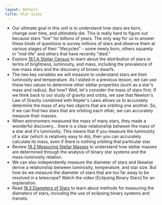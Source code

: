 ```yaml
---
layout: default
title: Star Sizes
---
```


- Our ultimate goal in this unit is to understand how stars are born, change over time, and ultimately die. This is really hard to figure out because stars "live" for billions of years. The only way for us to answer these kinds of questions is survey millions of stars and observe them at various stages of their "lifecycles" - some newly born, others squarely in "mid-life" and others that have recently "died." 
- Explore [18.1 A Stellar Census](https://openstax.org/books/astronomy-2e/pages/18-1-a-stellar-census) to learn about the distribution of stars in terms of brightness, luminosity, and mass, including the prevalence of low-mass stars and the discovery of brown dwarfs.
- The two key variables we will measure to understand stars are their luminosity and temperature. As I stated in a previous lesson, we can use these two values to determine other stellar properties (such as a star's mass and radius). But how? Well, let's consider the mass of stars first. If we think back to our study of gravity and orbits, we saw that Newton's Law of Gravity combined with Kepler's Laws allows us to accurately determine the mass of any two objects that are orbiting one another. So, if we can find two stars that are orbiting each other, we can accurately measure their masses. 
- When astronomers measured the mass of many stars, they made a wonderful discovery... there is a clear relationship between the mass of a star and it's luminosity. This means that if you measure the luminosity of a star (which is relatively easy to do), then you can accurately calculate its mass, even if there is nothing orbiting that particular star. 
- Review [18.2 Measuring Stellar Masses](https://openstax.org/books/astronomy-2e/pages/18-2-measuring-stellar-masses) to understand how stellar masses are determined through the analysis of binary star systems and the mass-luminosity relation.
- We can also independently measure the diameter of stars and likewise derive a relationship between luminosity, temperature, and star size. But how do we measure the diameter of stars that are too far away to be resolved in a telescope? Watch the video [Eclipsing Binary Stars] for an explanation. 
- Read [18.3 Diameters of Stars](https://openstax.org/books/astronomy-2e/pages/18-3-diameters-of-stars) to learn about methods for measuring the diameters of stars, including the use of eclipsing binary systems and transits.
